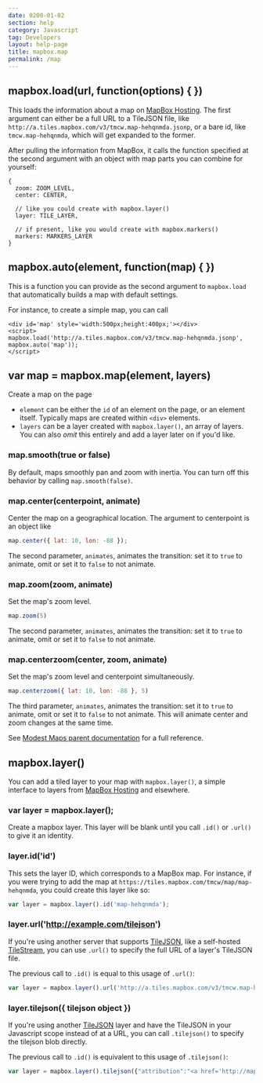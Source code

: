 ```yaml
---
date: 0200-01-02
section: help
category: Javascript
tag: Developers
layout: help-page
title: mapbox.map
permalink: /map
---
```


## mapbox.load(url, function(options) { })

This loads the information about a map on [MapBox Hosting](http://mapbox.com/tour/). The first argument can either be a full URL to a TileJSON file, like `http://a.tiles.mapbox.com/v3/tmcw.map-hehqnmda.jsonp`, or a bare id, like `tmcw.map-hehqnmda`, which will get expanded to the former.

After pulling the information from MapBox, it calls the function specified at the second argument with an object with map parts you can combine for yourself:

    {
      zoom: ZOOM_LEVEL,
      center: CENTER,
    
      // like you could create with mapbox.layer()
      layer: TILE_LAYER,
    
      // if present, like you would create with mapbox.markers()
      markers: MARKERS_LAYER 
    }

## mapbox.auto(element, function(map) { })

This is a function you can provide as the second argument to `mapbox.load` that automatically builds a map with default settings.

For instance, to create a simple map, you can call

```
<div id='map' style='width:500px;height:400px;'></div>
<script>
mapbox.load('http://a.tiles.mapbox.com/v3/tmcw.map-hehqnmda.jsonp', mapbox.auto('map'));
</script>
```

## var map = mapbox.map(element, layers)

Create a map on the page

* `element` can be either the `id` of an element on the page, or an element itself. Typically maps are created within `<div>` elements.
* `layers` can be a layer created with `mapbox.layer()`, an array of layers. You can also _omit_ this entirely and add a layer later on if you'd like.

### map.smooth(true or false)

By default, maps smoothly pan and zoom with inertia. You can turn off this behavior by calling `map.smooth(false)`.

### map.center(centerpoint, animate)

Center the map on a geographical location. The argument to centerpoint is an object like

```javascript
map.center({ lat: 10, lon: -88 });
```

The second parameter, `animates`, animates the transition: set it to `true` to animate, omit or set it to `false` to not animate.


### map.zoom(zoom, animate)

Set the map's zoom level.

```javascript
map.zoom(5)
```

The second parameter, `animates`, animates the transition: set it to `true` to animate, omit or set it to `false` to not animate.

### map.centerzoom(center, zoom, animate)

Set the map's zoom level and centerpoint simultaneously.

```javascript
map.centerzoom({ lat: 10, lon: -88 }, 5)
```

The third parameter, `animates`, animates the transition: set it to `true` to animate, omit or set it to `false` to not animate. This will animate center and zoom changes at the same time.

See [Modest Maps parent documentation](https://github.com/modestmaps/modestmaps-js/wiki) for a full reference.

## mapbox.layer()

You can add a tiled layer to your map with `mapbox.layer()`, a simple interface to layers from [MapBox Hosting](http://mapbox.com/tour/) and elsewhere.

### var layer = mapbox.layer();

Create a mapbox layer. This layer will be blank until you call `.id()` or `.url()` to give it an identity.

### layer.id('id')

This sets the layer ID, which corresponds to a MapBox map. For instance, if you were trying to add the map at `https://tiles.mapbox.com/tmcw/map/map-hehqnmda`, you could create this layer like so:

```javascript
var layer = mapbox.layer().id('map-hehqnmda');
```

### layer.url('http://example.com/tilejson')

If you're using another server that supports [TileJSON](https://github.com/mapbox/tilejson-spec), like a self-hosted [TileStream](https://github.com/mapbox/tilestream), you can use `.url()` to specify the full URL of a layer's TileJSON file.

The previous call to `.id()` is equal to this usage of `.url()`:

```javascript
var layer = mapbox.layer().url('http://a.tiles.mapbox.com/v3/tmcw.map-hehqnmda.jsonp');
```

### layer.tilejson({ tilejson object })

If you're using another [TileJSON](https://github.com/mapbox/tilejson-spec) layer and have the TileJSON in your Javascript scope instead of at a URL, you can call `.tilejson()` to specify the tilejson blob directly.

The previous call to `.id()` is equivalent to this usage of `.tilejson()`:

```javascript
var layer = mapbox.layer().tilejson({"attribution":"<a href='http://mapbox.com/about/maps' target='_blank'>Terms & Feedback</a>","bounds":[-180,-85,180,85],"center":[0,0,3],"description":"","id":"tmcw.map-hehqnmda","maxzoom":17,"minzoom":0,"name":"BW","private":false,"scheme":"xyz","tilejson":"2.0.0","tiles":["http://a.tiles.mapbox.com/v3/tmcw.map-hehqnmda/{z}/{x}/{y}.png","http://b.tiles.mapbox.com/v3/tmcw.map-hehqnmda/{z}/{x}/{y}.png","http://c.tiles.mapbox.com/v3/tmcw.map-hehqnmda/{z}/{x}/{y}.png","http://d.tiles.mapbox.com/v3/tmcw.map-hehqnmda/{z}/{x}/{y}.png"],"webpage":"http://tiles.mapbox.com/tmcw/map/map-hehqnmda"});
```

